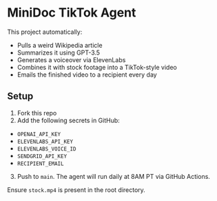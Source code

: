 # MiniDoc TikTok Agent

This project automatically:
- Pulls a weird Wikipedia article
- Summarizes it using GPT-3.5
- Generates a voiceover via ElevenLabs
- Combines it with stock footage into a TikTok-style video
- Emails the finished video to a recipient every day

## Setup

1. Fork this repo
2. Add the following secrets in GitHub:
- `OPENAI_API_KEY`
- `ELEVENLABS_API_KEY`
- `ELEVENLABS_VOICE_ID`
- `SENDGRID_API_KEY`
- `RECIPIENT_EMAIL`

3. Push to `main`. The agent will run daily at 8AM PT via GitHub Actions.

Ensure `stock.mp4` is present in the root directory.